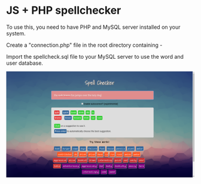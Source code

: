 # JS + PHP spellchecker

To use this, you need to have PHP and MySQL server installed on your system.

Create a "connection.php" file in the root directory containing - 

  <?php
    $connection = new PDO("mysql:host=localhost;dbname=xyz", "username", "password");
  ?>
  
Import the spellcheck.sql file to your MySQL server to use the word and user database.

![Screenshot](images/screenshots/incorrect.png)
